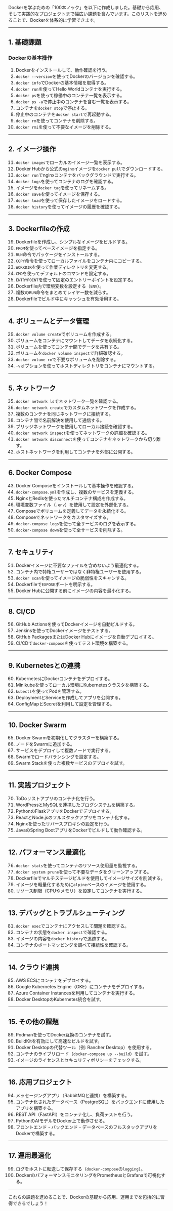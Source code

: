 Dockerを学ぶための「100本ノック」を以下に作成しました。基礎から応用、そして実践的なプロジェクトまで幅広い課題を含んでいます。このリストを進めることで、Dockerを体系的に学習できます。

---

## **1. 基礎課題**
### **Dockerの基本操作**
1. Dockerをインストールして、動作確認を行う。
2. `docker --version`を使ってDockerのバージョンを確認する。
3. `docker info`でDockerの基本情報を取得する。
4. `docker run`を使ってHello Worldコンテナを実行する。
5. `docker ps`を使って稼働中のコンテナ一覧を表示する。
6. `docker ps -a`で停止中のコンテナを含む一覧を表示する。
7. コンテナを`docker stop`で停止する。
8. 停止中のコンテナを`docker start`で再起動する。
9. `docker rm`を使ってコンテナを削除する。
10. `docker rmi`を使って不要なイメージを削除する。

---

## **2. イメージ操作**
11. `docker images`でローカルのイメージ一覧を表示する。
12. Docker Hubから公式の`nginx`イメージを`docker pull`でダウンロードする。
13. `docker run`でnginxコンテナをバックグラウンドで実行する。
14. `docker logs`を使ってコンテナのログを確認する。
15. イメージを`docker tag`を使ってリネームする。
16. `docker save`を使ってイメージを保存する。
17. `docker load`を使って保存したイメージをロードする。
18. `docker history`を使ってイメージの履歴を確認する。

---

## **3. Dockerfileの作成**
19. Dockerfileを作成し、シンプルなイメージをビルドする。
20. `FROM`を使ってベースイメージを指定する。
21. `RUN`命令でパッケージをインストールする。
22. `COPY`命令を使ってローカルファイルをコンテナ内にコピーする。
23. `WORKDIR`を使って作業ディレクトリを変更する。
24. `CMD`を使ってデフォルトのコマンドを設定する。
25. `ENTRYPOINT`を使って固定のエントリーポイントを設定する。
26. Dockerfile内で環境変数を設定する（`ENV`）。
27. 複数の`RUN`命令をまとめてレイヤー数を減らす。
28. Dockerfileでビルド中にキャッシュを有効活用する。

---

## **4. ボリュームとデータ管理**
29. `docker volume create`でボリュームを作成する。
30. ボリュームをコンテナにマウントしてデータを永続化する。
31. ボリュームを使ってコンテナ間でデータを共有する。
32. ボリュームを`docker volume inspect`で詳細確認する。
33. `docker volume rm`で不要なボリュームを削除する。
34. `-v`オプションを使ってホストディレクトリをコンテナにマウントする。

---

## **5. ネットワーク**
35. `docker network ls`でネットワーク一覧を確認する。
36. `docker network create`でカスタムネットワークを作成する。
37. 複数のコンテナを同じネットワークに接続する。
38. コンテナ間で名前解決を使用して通信する。
39. ブリッジネットワークを使用してローカル接続を確認する。
40. `docker network inspect`を使ってネットワークの詳細を確認する。
41. `docker network disconnect`を使ってコンテナをネットワークから切り離す。
42. ホストネットワークを利用してコンテナを外部に公開する。

---

## **6. Docker Compose**
43. Docker Composeをインストールして基本操作を確認する。
44. `docker-compose.yml`を作成し、複数のサービスを定義する。
45. NginxとRedisを使ったマルチコンテナ構成を作成する。
46. 環境変数ファイル（`.env`）を使用して設定を外部化する。
47. Composeでボリュームを定義してデータを永続化する。
48. Composeでネットワークをカスタマイズする。
49. `docker-compose logs`を使って全サービスのログを表示する。
50. `docker-compose down`を使って全サービスを削除する。

---

## **7. セキュリティ**
51. Dockerイメージに不要なファイルを含めないよう最適化する。
52. コンテナ内で特権ユーザーではなく非特権ユーザーを使用する。
53. `docker scan`を使ってイメージの脆弱性をスキャンする。
54. Dockerfileで`EXPOSE`ポートを明示する。
55. Docker Hubに公開する前にイメージの内容を最小化する。

---

## **8. CI/CD**
56. GitHub Actionsを使ってDockerイメージを自動ビルドする。
57. Jenkinsを使ってDockerイメージをテストする。
58. GitHub PackagesまたはDocker Hubにイメージを自動デプロイする。
59. CI/CDで`docker-compose`を使ってテスト環境を構築する。

---

## **9. Kubernetesとの連携**
60. KubernetesにDockerコンテナをデプロイする。
61. Minikubeを使ってローカル環境にKubernetesクラスタを構築する。
62. `kubectl`を使ってPodを管理する。
63. DeploymentとServiceを作成してアプリを公開する。
64. ConfigMapとSecretを利用して設定を管理する。

---

## **10. Docker Swarm**
65. Docker Swarmを初期化してクラスターを構築する。
66. ノードをSwarmに追加する。
67. サービスをデプロイして複数ノードで実行する。
68. Swarmでロードバランシングを設定する。
69. Swarm Stackを使った複数サービスのデプロイを試す。

---

## **11. 実践プロジェクト**
70. ToDoリストアプリのコンテナ化を行う。
71. WordPressとMySQLを連携したブログシステムを構築する。
72. PythonのFlaskアプリをDockerでデプロイする。
73. ReactとNode.jsのフルスタックアプリをコンテナ化する。
74. Nginxを使ったリバースプロキシの設定を行う。
75. JavaのSpring BootアプリをDockerでビルドして動作確認する。

---

## **12. パフォーマンス最適化**
76. `docker stats`を使ってコンテナのリソース使用量を監視する。
77. `docker system prune`を使って不要なデータをクリーンアップする。
78. Dockerfileでマルチステージビルドを使用してイメージサイズを削減する。
79. イメージを軽量化するために`alpine`ベースのイメージを使用する。
80. リソース制限（CPUやメモリ）を設定してコンテナを実行する。

---

## **13. デバッグとトラブルシューティング**
81. `docker exec`でコンテナにアクセスして問題を確認する。
82. コンテナの状態を`docker inspect`で確認する。
83. イメージの内容を`docker history`で追跡する。
84. コンテナのポートマッピングを調べて接続性を確認する。

---

## **14. クラウド連携**
85. AWS ECSにコンテナをデプロイする。
86. Google Kubernetes Engine（GKE）にコンテナをデプロイする。
87. Azure Container Instancesを利用してコンテナを実行する。
88. Docker DesktopのKubernetes統合を試す。

---

## **15. その他の課題**
89. Podmanを使ってDocker互換のコンテナを試す。
90. BuildKitを有効にして高速なビルドを試す。
91. Docker Desktopの代替ツール（例: Rancher Desktop）を使用する。
92. コンテナのライブリロード（`docker-compose up --build`）を試す。
93. イメージのライセンスとセキュリティポリシーをチェックする。

---

## **16. 応用プロジェクト**
94. メッセージングアプリ（RabbitMQと連携）を構築する。
95. コンテナ化されたデータベース（PostgreSQL）をバックエンドに使用したアプリを構築する。
96. REST API（FastAPI）をコンテナ化し、負荷テストを行う。
97. PythonのAIモデルをDocker上で動作させる。
98. フロントエンド・バックエンド・データベースのフルスタックアプリをDockerで構築する。

---

## **17. 運用最適化**
99. ログをホストに転送して保存する（`docker-compose`の`logging`）。
100. DockerのパフォーマンスモニタリングをPrometheusとGrafanaで可視化する。

---

これらの課題を進めることで、Dockerの基礎から応用、運用までを包括的に習得できるでしょう！